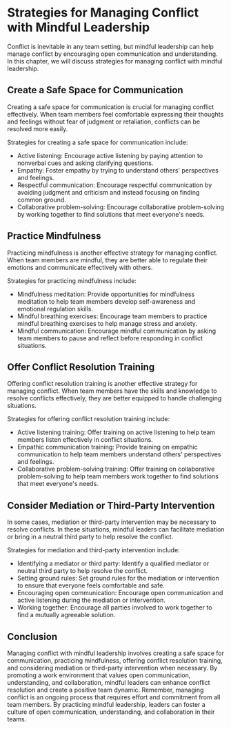Strategies for Managing Conflict with Mindful Leadership
==============================================================================================================

Conflict is inevitable in any team setting, but mindful leadership can help manage conflict by encouraging open communication and understanding. In this chapter, we will discuss strategies for managing conflict with mindful leadership.

Create a Safe Space for Communication
-------------------------------------

Creating a safe space for communication is crucial for managing conflict effectively. When team members feel comfortable expressing their thoughts and feelings without fear of judgment or retaliation, conflicts can be resolved more easily.

Strategies for creating a safe space for communication include:

* Active listening: Encourage active listening by paying attention to nonverbal cues and asking clarifying questions.
* Empathy: Foster empathy by trying to understand others' perspectives and feelings.
* Respectful communication: Encourage respectful communication by avoiding judgment and criticism and instead focusing on finding common ground.
* Collaborative problem-solving: Encourage collaborative problem-solving by working together to find solutions that meet everyone's needs.

Practice Mindfulness
--------------------

Practicing mindfulness is another effective strategy for managing conflict. When team members are mindful, they are better able to regulate their emotions and communicate effectively with others.

Strategies for practicing mindfulness include:

* Mindfulness meditation: Provide opportunities for mindfulness meditation to help team members develop self-awareness and emotional regulation skills.
* Mindful breathing exercises: Encourage team members to practice mindful breathing exercises to help manage stress and anxiety.
* Mindful communication: Encourage mindful communication by asking team members to pause and reflect before responding in conflict situations.

Offer Conflict Resolution Training
----------------------------------

Offering conflict resolution training is another effective strategy for managing conflict. When team members have the skills and knowledge to resolve conflicts effectively, they are better equipped to handle challenging situations.

Strategies for offering conflict resolution training include:

* Active listening training: Offer training on active listening to help team members listen effectively in conflict situations.
* Empathic communication training: Provide training on empathic communication to help team members understand others' perspectives and feelings.
* Collaborative problem-solving training: Offer training on collaborative problem-solving to help team members work together to find solutions that meet everyone's needs.

Consider Mediation or Third-Party Intervention
----------------------------------------------

In some cases, mediation or third-party intervention may be necessary to resolve conflicts. In these situations, mindful leaders can facilitate mediation or bring in a neutral third party to help resolve the conflict.

Strategies for mediation and third-party intervention include:

* Identifying a mediator or third party: Identify a qualified mediator or neutral third party to help resolve the conflict.
* Setting ground rules: Set ground rules for the mediation or intervention to ensure that everyone feels comfortable and safe.
* Encouraging open communication: Encourage open communication and active listening during the mediation or intervention.
* Working together: Encourage all parties involved to work together to find a mutually agreeable solution.

Conclusion
----------

Managing conflict with mindful leadership involves creating a safe space for communication, practicing mindfulness, offering conflict resolution training, and considering mediation or third-party intervention when necessary. By promoting a work environment that values open communication, understanding, and collaboration, mindful leaders can enhance conflict resolution and create a positive team dynamic. Remember, managing conflict is an ongoing process that requires effort and commitment from all team members. By practicing mindful leadership, leaders can foster a culture of open communication, understanding, and collaboration in their teams.
